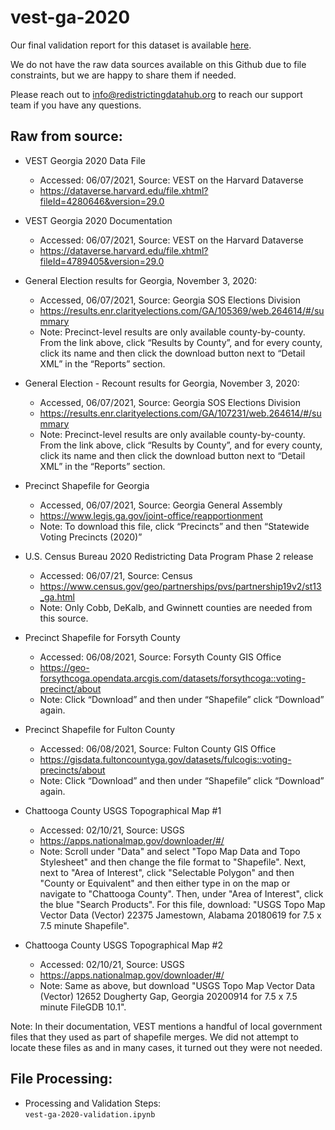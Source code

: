 # vest-ga-2020

Our final validation report for this dataset is available [here](https://redistrictingdatahub.org/dataset/vest-2020-georgia-precinct-boundaries-and-election-results-shapefile/). 

We do not have the raw data sources available on this Github due to file constraints, but we are happy to share them if needed. 

Please reach out to info@redistrictingdatahub.org to reach our support team if you have any questions.

## **Raw from source:**
- VEST Georgia 2020 Data File  
  - Accessed: 06/07/2021, Source: VEST on the Harvard Dataverse
  - https://dataverse.harvard.edu/file.xhtml?fileId=4280646&version=29.0

- VEST Georgia 2020 Documentation
  - Accessed: 06/07/2021, Source: VEST on the Harvard Dataverse
  - https://dataverse.harvard.edu/file.xhtml?fileId=4789405&version=29.0

- General Election results for Georgia, November 3, 2020:
  - Accessed, 06/07/2021, Source: Georgia SOS Elections Division
  - https://results.enr.clarityelections.com/GA/105369/web.264614/#/summary
  - Note: Precinct-level results are only available county-by-county. From the link above, click “Results by County”, and for every county, click its name and then click the download button next to “Detail XML” in the “Reports” section. 

- General Election - Recount results for Georgia, November 3, 2020:
  - Accessed, 06/07/2021, Source: Georgia SOS Elections Division
  - https://results.enr.clarityelections.com/GA/107231/web.264614/#/summary
  - Note: Precinct-level results are only available county-by-county. From the link above, click “Results by County”, and for every county, click its name and then click the download button next to “Detail XML” in the “Reports” section. 

- Precinct Shapefile for Georgia
  - Accessed, 06/07/2021, Source: Georgia General Assembly
  - https://www.legis.ga.gov/joint-office/reapportionment
  - Note: To download this file, click “Precincts” and then “Statewide Voting Precincts (2020)”

- U.S. Census Bureau 2020 Redistricting Data Program Phase 2 release
  - Accessed: 06/07/21, Source: Census
  - https://www.census.gov/geo/partnerships/pvs/partnership19v2/st13_ga.html
  - Note: Only Cobb, DeKalb, and Gwinnett counties are needed from this source.

- Precinct Shapefile for Forsyth County
  - Accessed: 06/08/2021, Source: Forsyth County GIS Office
  - https://geo-forsythcoga.opendata.arcgis.com/datasets/forsythcoga::voting-precinct/about
  - Note: Click “Download” and then under “Shapefile” click “Download” again.

- Precinct Shapefile for Fulton County
  - Accessed: 06/08/2021, Source: Fulton County GIS Office
  - https://gisdata.fultoncountyga.gov/datasets/fulcogis::voting-precincts/about
  - Note: Click “Download” and then under “Shapefile” click “Download” again. 

- Chattooga County USGS Topographical Map #1
  - Accessed: 02/10/21, Source: USGS
  - https://apps.nationalmap.gov/downloader/#/
  - Note: Scroll under "Data" and select "Topo Map Data and Topo Stylesheet" and then change the file format to "Shapefile". Next, next to "Area of Interest", click "Selectable Polygon" and then "County or Equivalent" and then either type in on the map or navigate to "Chattooga County". Then, under "Area of Interest", click the blue "Search Products". For this file, download: "USGS Topo Map Vector Data (Vector) 22375 Jamestown, Alabama 20180619 for 7.5 x 7.5 minute Shapefile".

- Chattooga County USGS Topographical Map #2
  - Accessed: 02/10/21, Source: USGS
  - https://apps.nationalmap.gov/downloader/#/
  - Note: Same as above, but download "USGS Topo Map Vector Data (Vector) 12652 Dougherty Gap, Georgia 20200914 for 7.5 x 7.5 minute FileGDB 10.1".

Note: In their documentation, VEST mentions a handful of local government files that they used as part of shapefile merges. We did not attempt to locate these files as and in many cases, it turned out they were not needed.

## **File Processing:**
- Processing and Validation Steps: \
`vest-ga-2020-validation.ipynb`
